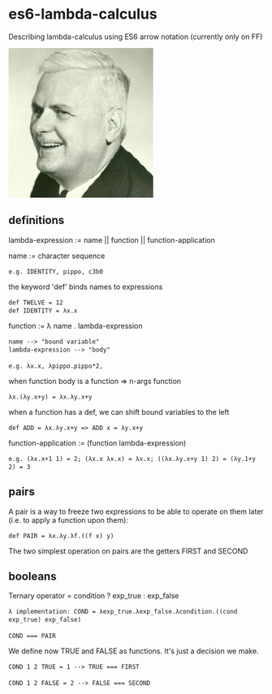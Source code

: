 # es6-lambda-calculus
Describing lambda-calculus using ES6 arrow notation (currently only on FF)

![alt image](/img/church.jpg)

## definitions

  lambda-expression := name
                    || function
                    || function-application

  name := character sequence

    e.g. IDENTITY, pippo, c3b0

  the keyword 'def' binds names to expressions

    def TWELVE = 12
    def IDENTITY = λx.x

  function := λ name . lambda-expression

    name --> "bound variable"
    lambda-expression --> "body"

    e.g. λx.x, λpippo.pippo*2,

  when function body is a function => n-args function

    λx.(λy.x+y) = λx.λy.x+y

  when a function has a def, we can shift bound variables to the left
  
    def ADD = λx.λy.x+y => ADD x = λy.x+y

  function-application := (function lambda-expression)

    e.g. (λx.x+1 1) = 2; (λx.x λx.x) = λx.x; ((λx.λy.x+y 1) 2) = (λy.1+y 2) = 3

## pairs

  A pair is a way to freeze two expressions to be able to operate on them later (i.e. to apply a function upon them):
  
    def PAIR = λx.λy.λf.((f x) y)

  The two simplest operation on pairs are the getters FIRST and SECOND
## booleans

  Ternary operator = condition ? exp_true : exp_false
  
    λ implementation: COND = λexp_true.λexp_false.λcondition.((cond exp_true) exp_false)
    
    COND === PAIR

  We define now TRUE and FALSE as functions. It's just a decision we make.

    COND 1 2 TRUE = 1 --> TRUE === FIRST
    
    COND 1 2 FALSE = 2 --> FALSE === SECOND